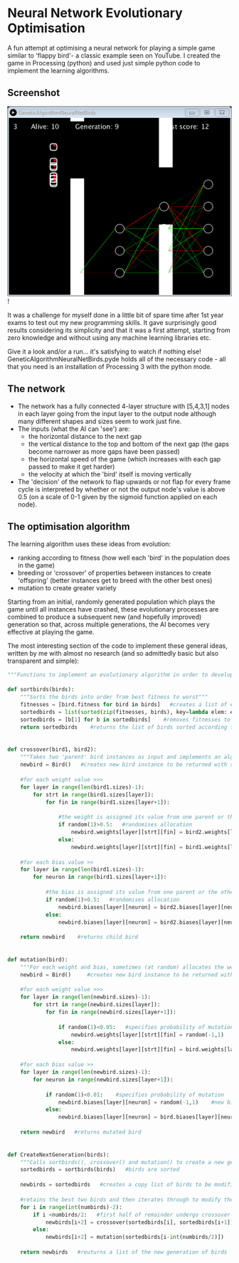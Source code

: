 
# Neural Network Evolutionary Optimisation
A fun attempt at optimising a neural network for playing a simple game similar to 'flappy bird'- a classic example seen on YouTube. I created the game in Processing (python) and used just simple python code to implement the learning algorithms.

## Screenshot
![alt text](https://github.com/J-Leetch/Neural-Network-Evolutionary-Optimisation/blob/master/screenshot.png)!

It was a challenge for myself done in a little bit of spare time after 1st year exams to test out my new programming skills. It gave surprisingly good results considering its simplicity and that it was a first attempt, starting from zero knowledge and without using any machine learning libraries etc.

Give it a look and/or a run... it's satisfying to watch if nothing else! GeneticAlgorithmNeuralNetBirds.pyde holds all of the necessary code - all that you need is an installation of Processing 3 with the python mode.

## The network
- The network has a fully connected 4-layer structure with [5,4,3,1] nodes in each layer going from the input layer to the output node although many different shapes and sizes seem to work just fine.
- The inputs (what the AI can 'see') are:
  - the horizontal distance to the next gap
  - the vertical distance to the top and bottom of the next gap (the gaps become narrower as more gaps have been passed)
  - the horizontal speed of the game (which increases with each gap passed to make it get harder)
  - the velocity at which the 'bird' itself is moving vertically
- The 'decision' of the network to flap upwards or not flap for every frame cycle is interpreted by whether or not the output node's value is above 0.5 (on a scale of 0-1 given by the sigmoid function applied on each node). 

## The optimisation algorithm
The learning algorithm uses these ideas from evolution:
- ranking according to fitness (how well each 'bird' in the population does in the game)
- breeding or 'crossover' of properties between instances to create 'offspring' (better instances get to breed with the other best ones)
- mutation to create greater variety

Starting from an initial, randomly generated population which plays the game until all instances have crashed, these evolutionary processes are combined to produce a subsequent new (and hopefully improved) generation so that, across multiple generations, the AI becomes very effective at playing the game.

The most interesting section of the code to implement these general ideas, written by me with almost no research (and so admittedly basic but also transparent and simple): 

```python
"""Functions to implement an evolutionary algorithm in order to develop the birds"""
        
def sortbirds(birds):
    """Sorts the birds into order from best fitness to worst"""
    fitnesses = [bird.fitness for bird in birds]   #creates a list of each bird's fitness
    sortedbirds = list(sorted(zip(fitnesses, birds), key=lambda elem: elem[0], reverse=True))    #sorts the birds using the list of fitnesses as a key
    sortedbirds = [b[1] for b in sortedbirds]    #removes fitnesses to give a list of just bird instances
    return sortedbirds    #returns the list of birds sorted according to fitness


def crossover(bird1, bird2):
    """Takes two 'parent' bird instances as input and implements an algorithm to combine features from each of them and produce a 'child' bird"""
    newbird = Bird()   #creates new bird instance to be returned with specified neural network attributes
    
    #for each weight value >>>
    for layer in range(len(bird1.sizes)-1):
        for strt in range(bird1.sizes[layer]):
            for fin in range(bird1.sizes[layer+1]):
                
                #the weight is assigned its value from one parent or the other at random
                if random(1)>0.5:   #randomises allocation
                    newbird.weights[layer][strt][fin] = bird2.weights[layer][strt][fin]    #weight from parent 2
                else:
                    newbird.weights[layer][strt][fin] = bird1.weights[layer][strt][fin]    #weight from parent 1
                       
    #for each bias value >> 
    for layer in range(len(bird1.sizes)-1):
        for neuron in range(bird1.sizes[layer+1]):
            
            #the bias is assigned its value from one parent or the other at random
            if random(1)>0.5:   #randomises allocation
                newbird.biases[layer][neuron] = bird2.biases[layer][neuron]    #bias from parent 2
            else:
                newbird.biases[layer][neuron] = bird2.biases[layer][neuron]    #bias from parent 1
    
    return newbird    #returns child bird
                
   
def mutation(bird):
    """For each weight and bias, sometimes (at random) allocates the weight/bias a random value between -1 and 1"""
    newbird = Bird()     #creates new bird instance to be returned with mutated neural network attributes
    
    #for each weight value >>>
    for layer in range(len(newbird.sizes)-1):
        for strt in range(newbird.sizes[layer]):
            for fin in range(newbird.sizes[layer+1]):
                
                if random(1)<0.05:   #specifies probability of mutation
                    newbird.weights[layer][strt][fin] = random(-1,1)   #new bird assigned a random weight
                else:
                    newbird.weights[layer][strt][fin] = bird.weights[layer][strt][fin]    #new bird assigned original weight
    
    #for each bias value >>
    for layer in range(len(newbird.sizes)-1):
        for neuron in range(newbird.sizes[layer+1]):
            
            if random(1)<0.01:    #specifies probability of mutation
                newbird.biases[layer][neuron] = random(-1,1)    #new bird assigned a random bias
            else:
                newbird.biases[layer][neuron] = bird.biases[layer][neuron]    #new bird assigned original bias
   
    return newbird   #returns mutated bird

    
def CreateNextGeneration(birds): 
    """Calls sortbirds(), crossover() and mutation() to create a new generation of birds"""   
    sortedbirds = sortbirds(birds)   #birds are sorted
        
    newbirds = sortedbirds   #creates a copy list of birds to be modified by the evolution functions
    
    #retains the best two birds and then iterates through to modify the other birds
    for i in range(int(numbirds)-2): 
        if i <numbirds/2:   #first half of remainder undergo crossover
            newbirds[i+2] = crossover(sortedbirds[i], sortedbirds[i+1])   #next new bird is a cross of two from last generation
        else:
            newbirds[i+2] = mutation(sortedbirds[i-int(numbirds/2)])   #next new bird is a mutation of a bird from last generation
   
    return newbirds   #reuturns a list of the new generation of birds
   
